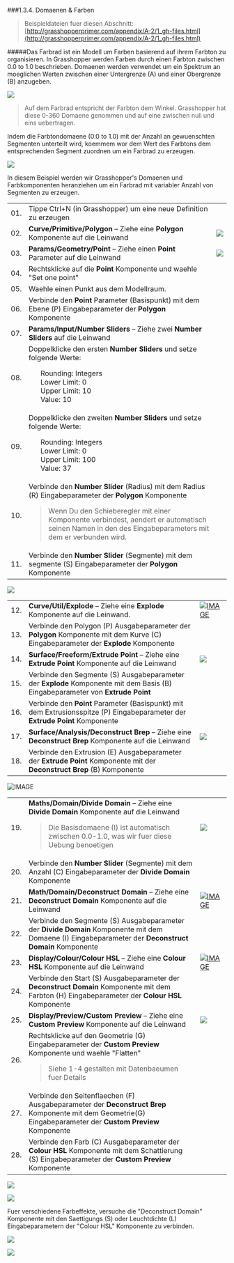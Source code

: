 ###1.3.4. Domaenen & Farben

>Beispieldateien fuer diesen Abschnitt: [http://grasshopperprimer.com/appendix/A-2/1_gh-files.html](http://grasshopperprimer.com/appendix/A-2/1_gh-files.html)

#####Das Farbrad ist ein Modell um Farben basierend auf ihrem Farbton zu organisieren. In Grasshopper werden Farben durch einen Farbton zwischen 0.0 to 1.0 beschrieben. Domaenen werden verwendet um ein Spektrum an moeglichen Werten zwischen einer Untergrenze (A) und einer Obergrenze (B) anzugeben.


![](images/1-3-4/1-3-4_01-color-wheel.png)
>Auf dem Farbrad entspricht der Farbton dem Winkel. Grasshopper hat diese 0-360 Domaene genommen und auf eine zwischen null und eins uebertragen.

Indem die Farbtondomaene (0.0 to 1.0) mit der Anzahl an gewuenschten Segmenten unterteilt wird, koemmem wor dem Wert des Farbtons dem entsprechenden Segment zuordnen um ein Farbrad zu erzeugen.

![](images/1-3-4/1-3-4_02-segmented-color-wheels.png)

In diesem Beispiel werden wir Grasshopper's Domaenen und Farbkomponenten heranziehen um ein Farbrad mit variabler Anzahl von Segmenten zu erzeugen.

||||
|--|--|--|
|01.| Tippe Ctrl+N (in Grasshopper) um eine neue Definition zu erzeugen||
|02.| **Curve/Primitive/Polygon** – Ziehe eine **Polygon** Komponente auf die Leinwand|[![](images/1-3-4/1-3-4_03-polygon.png)](../../appendix/A-1/0_index-of-components.html#CPPolygon)|
|03.| **Params/Geometry/Point** – Ziehe einen **Point** Parameter auf die Leinwand|[![](images/1-3-4/1-3-4_04-point.png)](../../appendix/A-1/0_index-of-components.html#PGPt)|
|04.| Rechtsklicke auf die **Point** Komponente und waehle "Set one point"||
|05.| Waehle einen Punkt aus dem Modellraum.||
|06.| Verbinde den **Point** Parameter (Basispunkt) mit dem Ebene (P) Eingabeparameter der **Polygon** Komponente||
|07.| **Params/Input/Number Sliders** – Ziehe zwei **Number Sliders** auf die Leinwand||
|08.| Doppelklicke den ersten **Number Sliders** und setze folgende Werte:<ul>Rounding: Integers<br>Lower Limit: 0<br>Upper Limit: 10<br>Value: 10</ul>||
|09.| Doppelklicke den zweiten **Number Sliders** und setze folgende Werte:<ul>Rounding: Integers<br>Lower Limit: 0<br>Upper Limit: 100<br>Value: 37</ul>||
|10.| Verbinde den **Number Slider** (Radius) mit dem Radius (R) Eingabeparameter der **Polygon** Komponente <blockquote>Wenn Du den Schieberegler mit einer Komponente verbindest, aendert er automatisch seinen Namen in den des Eingabeparameters mit dem er verbunden wird.</blockquote>||
|11.| Verbinde den **Number Slider** (Segmente) mit dem segmente (S) Eingabeparameter der **Polygon** Komponente|||

![](images/1-3-4/1-3-4_06-connected-sliders.png)

||||
|--|--|--|
|12.| **Curve/Util/Explode** – Ziehe eine **Explode** Komponente auf die Leinwand.|[![IMAGE](images/1-3-4/1-3-4_07-explode.png)](../../appendix/A-1/0_index-of-components.html#CUExplode)|
|13.| Verbinde den Polygon (P) Ausgabeparameter der **Polygon** Komponente mit dem Kurve (C) Eingabeparameter der **Explode** Komponente||
|14.| **Surface/Freeform/Extrude Point** – Ziehe eine **Extrude Point** Komponente auf die Leinwand|[![](images/1-3-4/1-3-4_08-extrude.png)](../../appendix/A-1/0_index-of-components.html#SFExtrPt)|
|15.| Verbinde den Segmente (S) Ausgabeparameter der **Explode** Komponente mit dem Basis (B) Eingabeparameter von **Extrude Point**||
|16.| Verbinde den **Point** Parameter (Basispunkt) mit dem Extrusionsspitze (P) Eingabeparameter der **Extrude Point** Komponente||
|17.| **Surface/Analysis/Deconstruct Brep** – Ziehe eine **Deconstruct Brep** Komponente auf die Leinwand|[![](images/1-3-4/1-3-4_09-deconstruct-brep.png)](../../appendix/A-1/0_index-of-components.html#SADeBrep)|
|18.| Verbinde den Extrusion (E) Ausgabeparameter der **Extrude Point** Komponente mit der **Deconstruct Brep** (B) Komponente|||

![IMAGE](images/1-3-4/1-3-4_09b-definition2.png)

||||
|--|--|--|
|19.| **Maths/Domain/Divide Domain** – Ziehe eine **Divide Domain** Komponente auf die Leinwand<blockquote>Die Basisdomaene (I) ist automatisch zwischen 0.0-1.0, was wir fuer diese Uebung benoetigen</blockquote>|[![](images/1-3-4/1-3-4_10a-divide-domain.png)](../../appendix/A-1/0_index-of-components.html#MDDivide)|
|20.| Verbinde den **Number Slider** (Segmente) mit dem Anzahl (C) Eingabeparameter der **Divide Domain** Komponente||
|21.| **Math/Domain/Deconstruct Domain** – Ziehe eine **Deconstruct Domain** Komponente auf die Leinwand|[![IMAGE](images/1-3-4/1-3-4_10b-deconstruct-domain.png)](../../appendix/A-1/0_index-of-components.html#MDDeDomain)|
|22.| Verbinde den Segmente (S) Ausgabeparameter der **Divide Domain** Komponente mit dem Domaene (I) Eingabeparameter der **Deconstruct Domain** Komponente||
|23.| **Display/Colour/Colour HSL** – Ziehe eine **Colour HSL** Komponente auf die Leinwand|[![IMAGE](images/1-3-4/1-3-4_11-colour-HSL.png)](../../appendix/A-1/0_index-of-components.html#DCHSL)|
|24.| Verbinde den Start (S) Ausgabeparameter der **Deconstruct Domain** Komponente mit dem Farbton (H) Eingabeparameter der **Colour HSL** Komponente||
|25.| **Display/Preview/Custom Preview** – Ziehe eine **Custom Preview** Komponente auf die Leinwand|[![](images/1-3-4/1-3-4_12-custom-preview.png)](../../appendix/A-1/0_index-of-components.html#DPPreview)|
|26.| Rechtsklicke auf den Geometrie (G) Eingabeparameter der **Custom Preview** Komponente und waehle "Flatten"<blockquote>Siehe 1-4 gestalten mit Datenbaeumen fuer Details</blockquote>||
|27.| Verbinde den Seitenflaechen (F) Ausgabeparameter der **Deconstruct Brep** Komponente mit dem Geometrie(G) Eingabeparameter der **Custom Preview** Komponente||
|28.| Verbinde den Farb (C) Ausgabeparameter der **Colour HSL** Komponente mit dem Schattierung (S) Eingabeparameter der **Custom Preview** Komponente|||

![](images/1-3-4/1-3-4_13-connected-definition.png)

![](images/1-3-4/1-3-4_14-example-result.png)

Fuer verschiedene Farbeffekte, versuche die "Deconstruct Domain" Komponente mit den Saettigungs (S) oder Leuchtdichte (L) Eingabeparametern der "Colour HSL" Komponente zu verbinden.

![](images/1-3-4/1-3-4_15-saturation.png)

![](images/1-3-4/1-3-4_16-large-example.png)

